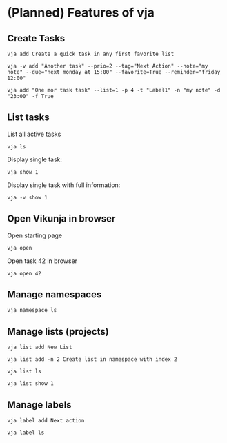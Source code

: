 # (Planned) Features of vja

## Create Tasks

```shell
vja add Create a quick task in any first favorite list
```

```shell
vja -v add "Another task" --prio=2 --tag="Next Action" --note="my note" --due="next monday at 15:00" --favorite=True --reminder="friday 12:00"
```

```shell
vja add "One mor task task" --list=1 -p 4 -t "Label1" -n "my note" -d "23:00" -f True
```

## List tasks

List all active tasks

```shell
vja ls
```

Display single task:

```shell
vja show 1
```

Display single task with full information:

```shell
vja -v show 1
```

## Open Vikunja in browser

Open starting page

```shell
vja open
```

Open task 42 in browser

```shell
vja open 42
```

## Manage namespaces

```shell
vja namespace ls
```

## Manage lists (projects)

```shell
vja list add New List
```

```shell
vja list add -n 2 Create list in namespace with index 2
```

```shell
vja list ls
```

```shell
vja list show 1
```

## Manage labels

```shell
vja label add Next action
```

```shell
vja label ls
```

